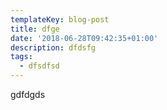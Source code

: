 ```yaml
---
templateKey: blog-post
title: dfge
date: '2018-06-28T09:42:35+01:00'
description: dfdsfg
tags:
  - dfsdfsd
---
```

gdfdgds
